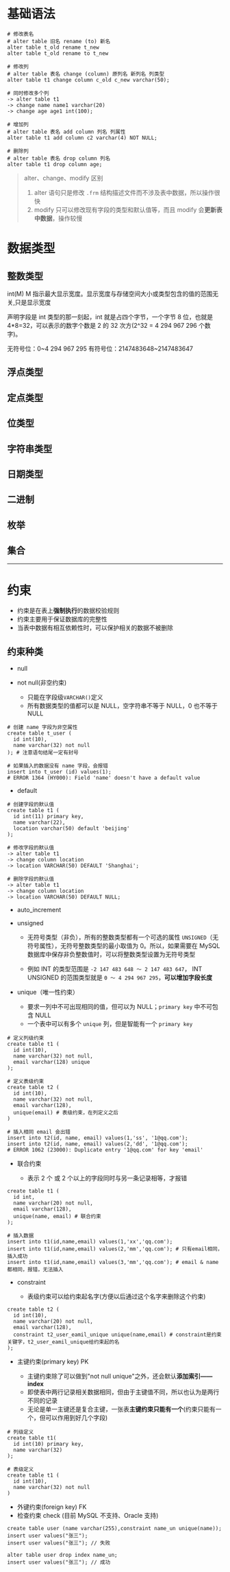 # 基础语法

```shell
# 修改表名
# alter table 旧名 rename (to) 新名
alter table t_old rename t_new
alter table t_old rename to t_new

# 修改列
# alter table 表名 change (column) 原列名 新列名 列类型
alter table t1 change column c_old c_new varchar(50);

# 同时修改多个列
-> alter table t1
-> change name name1 varchar(20)
-> change age age1 int(100);

# 增加列
# alter table 表名 add column 列名 列属性
alter table t1 add column c2 varchar(4) NOT NULL;

# 删除列
# alter table 表名 drop column 列名
alter table t1 drop column age;
```

> alter、change、modify 区别
>
> 1. alter 语句只是修改 `.frm` 结构描述文件而不涉及表中数据，所以操作很快
> 2. modify 只可以修改现有字段的类型和默认值等，而且 modify 会**更新表中数据**，操作较慢

# 数据类型

## 整数类型

int(M) M 指示最大显示宽度。显示宽度与存储空间大小或类型包含的值的范围无关,只是显示宽度

声明字段是 int 类型的那一刻起，int 就是占四个字节，一个字节 8 位，也就是 4\*8=32，可以表示的数字个数是 2 的 32 次方(2^32 = 4 294 967 296 个数字)。

无符号位：0~4 294 967 295
有符号位：2147483648~2147483647

## 浮点类型

## 定点类型

## 位类型

## 字符串类型

## 日期类型

## 二进制

## 枚举

## 集合

<hr>

# 约束

- 约束是在表上**强制执行**的数据校验规则
- 约束主要用于保证数据库的完整性
- 当表中数据有相互依赖性时，可以保护相关的数据不被删除

## 约束种类

- null

- not null(非空约束)

  - 只能在字段级`VARCHAR()`定义
  - 所有数据类型的值都可以是 NULL，空字符串不等于 NULL，0 也不等于 NULL

```shell
# 创建 name 字段为非空属性
create table t_user (
  id int(10),
  name varchar(32) not null
); # 注意语句结尾一定有封号

# 如果插入的数据没有 name 字段，会报错
insert into t_user (id) values(1);
# ERROR 1364 (HY000): Field 'name' doesn't have a default value
```

- default

```shell
# 创建字段的默认值
create table t1 (
  id int(11) primary key,
  name varchar(22),
  location varchar(50) default 'beijing'
);

# 修改字段的默认值
-> alter table t1
-> change column location
-> location VARCHAR(50) DEFAULT 'Shanghai';

# 删除字段的默认值
-> alter table t1
-> change column location
-> location VARCHAR(50) DEFAULT NULL;
```

- auto_increment

- unsigned

  - 无符号类型（非负），所有的整数类型都有一个可选的属性 `UNSIGNED`（无符号属性），无符号整数类型的最小取值为 0。所以，如果需要在 MySQL 数据库中保存非负整数值时，可以将整数类型设置为无符号类型

  - 例如 INT 的类型范围是 `-2 147 483 648 ～ 2 147 483 647`， INT UNSIGNED 的范围类型就是 `0 ～ 4 294 967 295`，**可以增加字段长度**

- unique（唯一性约束）
  - 要求一列中不可出现相同的值，但可以为 NULL；`primary key` 中不可包含 NULL
  - 一个表中可以有多个 `unique` 列，但是智能有一个 `primary key`

```shell
# 定义列级约束
create table t1 (
  id int(10),
  name varchar(32) not null,
  email varchar(128) unique
);

# 定义表级约束
create table t2 (
  id int(10),
  name varchar(32) not null,
  email varchar(128),
  unique(email) # 表级约束，在列定义之后
)

# 插入相同 email 会出错
insert into t2(id, name, email) values(1,'ss', '1@qq.com');
insert into t2(id, name, email) values(2,'dd', '1@qq.com');
# ERROR 1062 (23000): Duplicate entry '1@qq.com' for key 'email'
```

- 联合约束

  - 表示 2 个 或 2 个以上的字段同时与另一条记录相等，才报错

```shell
create table t1 (
  id int,
  name varchar(20) not null,
  email varchar(128),
  unique(name, email) # 联合约束
);

# 插入数据
insert into t1(id,name,email) values(1,'xx','qq.com');
insert into t1(id,name,email) values(2,'mm','qq.com'); # 只有email相同，插入成功
insert into t1(id,name,email) values(3,'mm','qq.com'); # email & name都相同，报错，无法插入
```

- constraint

  - 表级约束可以给约束起名字(方便以后通过这个名字来删除这个约束)

```shell
create table t2 (
  id int(10),
  name varchar(20) not null,
  email varchar(128),
  constraint t2_user_eamil_unique unique(name,email) # constraint是约束关键字，t2_user_eamil_unique给约束起的名
);
```

- 主键约束(primary key) PK

  - 主键约束除了可以做到"not null unique"之外，还会默认**添加索引——index**
  - 即使表中两行记录相关数据相同，但由于主键值不同，所以也认为是两行不同的记录
  - 无论是单一主键还是复合主键，一张表**主键约束只能有一个**(约束只能有一个，但可以作用到好几个字段)

```shell
# 列级定义
create table t1(
  id int(10) primary key,
  name varchar(32)
);

# 表级定义
create table t1 (
  id int(10),
  name varchar(32) not null
)
```

- 外键约束(foreign key) FK
- 检查约束 check (目前 MySQL 不支持、Oracle 支持)

```
create table user (name varchar(255),constraint name_un unique(name));
insert user values("张三");
insert user values("张三"); // 失败

alter table user drop index name_un;
insert user values("张三"); // 成功
```
